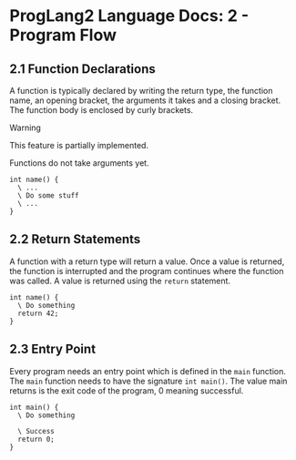 # ProgLang2 Language Docs: 2 - Program Flow

## 2.1 Function Declarations
A function is typically declared by writing the return type, the function name, an opening bracket, the arguments it takes and a closing bracket. The function body is enclosed by curly brackets.
> [!WARNING]
> This feature is partially implemented.
>
> Functions do not take arguments yet.
```
int name() {
  \ ...
  \ Do some stuff
  \ ...
}
```

## 2.2 Return Statements
A function with a return type will return a value. Once a value is returned, the function is interrupted and the program continues where the function was called. A value is returned using the `return` statement.
```
int name() {
  \ Do something
  return 42;
}
```

## 2.3 Entry Point
Every program needs an entry point which is defined in the `main` function. The `main` function needs to have the signature `int main()`. The value main returns is the exit code of the program, 0 meaning successful.
```
int main() {
  \ Do something

  \ Success
  return 0;
}
```
